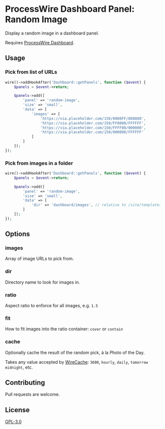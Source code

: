 # ProcessWire Dashboard Panel: Random Image

Display a random image in a dashboard panel.

Requires [ProcessWire Dashboard](https://github.com/daun/processwire-dashboard/).

## Usage

### Pick from list of URLs

```php
wire()->addHookAfter('Dashboard::getPanels', function ($event) {
    $panels = $event->return;

    $panels->add([
        'panel' => 'random-image',
        'size' => 'small',
        'data' => [
            'images' => [
                'https://via.placeholder.com/150/0000FF/808080',
                'https://via.placeholder.com/150/FF0000/FFFFFF',
                'https://via.placeholder.com/150/FFFF00/000000',
                'https://via.placeholder.com/150/000000/FFFFFF'
            ]
        ]
    ]);
});
```

### Pick from images in a folder

```php
wire()->addHookAfter('Dashboard::getPanels', function ($event) {
    $panels = $event->return;

    $panels->add([
        'panel' => 'random-image',
        'size' => 'small',
        'data' => [
            'dir' => 'dashboard/images', // relative to /site/templates/
        ]
    ]);
});
```

## Options

### images

Array of image URLs to pick from.

### dir

Directory name to look for images in.

### ratio

Aspect ratio to enforce for all images, e.g. `1.5`

### fit

How to fit images into the ratio container: `cover` or `contain`

### cache

Optionally cache the result of the random pick, à la Photo of the Day.

Takes any value accepted by [WireCache](https://processwire.com/api/ref/wire-cache/get/):
`3600`, `hourly`, `daily`, `tomorrow midnight`, etc.

## Contributing

Pull requests are welcome.

## License

[GPL-3.0](./LICENSE)
